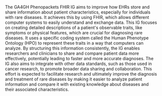 The GA4GH Phenopackets FHIR IG aims to improve how EHRs store and share information about patient characteristics, especially for individuals with rare diseases. It achieves this by using FHIR, which allows different computer systems to easily understand and exchange data. This IG focuses on creating detailed descriptions of a patient's observable traits, like symptoms or physical features, which are crucial for diagnosing rare diseases. It uses a specific coding system called the Human Phenotype Ontology (HPO) to represent these traits in a way that computers can analyze. By structuring this information consistently, the IG enables researchers and clinicians to share and compare patient data more effectively, potentially leading to faster and more accurate diagnoses. The IG also aims to integrate with other data standards, such as those used in cancer research, to promote broader data sharing and collaboration. This effort is expected to facilitate research and ultimately improve the diagnosis and treatment of rare diseases by making it easier to analyze patient information and compare it with existing knowledge about diseases and their associated characteristics. 
